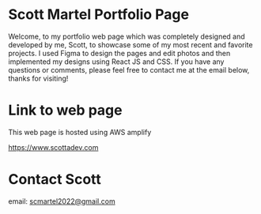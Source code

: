 # Scott Martel Portfolio Page 

Welcome, to my portfolio web page which was completely designed and developed by me, Scott, to showcase some of my most recent and favorite projects. I used Figma to design the pages and edit photos and then implemented my designs using React JS and CSS. If you have any questions or comments, please feel free to contact me at the email below, thanks for visiting!

# Link to web page

This web page is hosted using AWS amplify

https://www.scottadev.com 

# Contact Scott
email: scmartel2022@gmail.com
